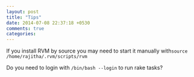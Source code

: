 ```yaml
---
layout: post
title: "Tips"
date: 2014-07-08 22:37:18 +0530
comments: true
categories: 
---
```

<p>If you install RVM by source you may need to start it manually with<code>source /home/rajitha/.rvm/scripts/rvm</code></p>

<p>Do you need to login with
<code>/bin/bash --login</code>
to run rake tasks?</p>
